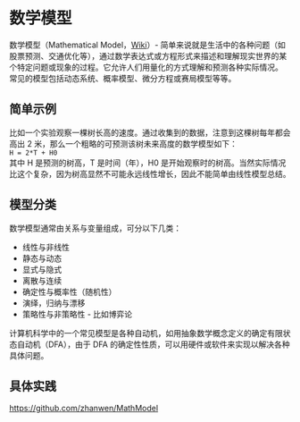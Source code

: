 # 数学模型
数学模型（Mathematical Model，[Wiki](https://zh.wikipedia.org/zh-hans/%E6%95%B0%E5%AD%A6%E6%A8%A1%E5%9E%8B)）- 简单来说就是生活中的各种问题（如股票预测、交通优化等），通过数学表达式或方程形式来描述和理解现实世界的某个特定问题或现象的过程。它允许人们用量化的方式理解和预测各种实际情况。  
常见的模型包括动态系统、概率模型、微分方程或赛局模型等等。  

## 简单示例
比如一个实验观察一棵树长高的速度。通过收集到的数据，注意到这棵树每年都会高出 2 米，那么一个粗略的可预测该树未来高度的数学模型如下：  
`H = 2*T + H0`  
其中 H 是预测的树高，T 是时间（年），H0 是开始观察时的树高。当然实际情况比这个复杂，因为树高显然不可能永远线性增长，因此不能简单由线性模型总结。  

## 模型分类
数学模型通常由关系与变量组成，可分以下几类：
* 线性与非线性
* 静态与动态
* 显式与隐式
* 离散与连续
* 确定性与概率性（随机性）
* 演绎，归纳与漂移
* 策略性与非策略性 - 比如博弈论
  
计算机科学中的一个常见模型是各种自动机，如用抽象数学概念定义的确定有限状态自动机（DFA），由于 DFA 的确定性性质，可以用硬件或软件来实现以解决各种具体问题。  

## 具体实践
https://github.com/zhanwen/MathModel

